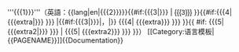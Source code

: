 <includeonly>'''{{{1}}}'''（英語：{{lang|en|{{{2}}}}}{{#if:{{{3|}}}
 |<span style="display:none">，</span> <span style="font-family:'Arial Unicode MS', 'Arial', sans-serif;">{{{3}}}</span>
}}{{#if:{{{4| {{{extra|}}} }}}
 |{{#if:{{{3|}}}|，|<span></span>}} {{{4| {{{extra}}} }}}
}}{{
  #if: {{{5| {{{extra2|}}} }}} | <nowiki></nowiki> {{{5| {{{extra2}}} }}}
}}）</includeonly><noinclude> 
[[Category:语言模板|{{PAGENAME}}]]{{Documentation}}
</noinclude>